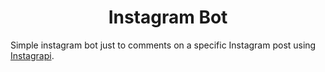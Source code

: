 <p align="center">
  
</p>

<h1 align="center">Instagram Bot</h1>

Simple instagram bot just to comments on a specific Instagram post using [Instagrapi](https://github.com/subzeroid/instagrapi).
